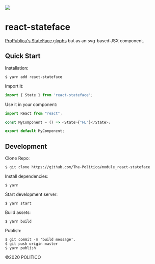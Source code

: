 ![](https://www.politico.com/interactives/cdn/images/badge.svg)

# react-stateface

[ProPublica's StateFace glyphs](https://github.com/propublica/stateface) but as an svg-based JSX component.

## Quick Start

Installation:

```
$ yarn add react-stateface
```

Import it:

```javascript
import { State } from 'react-stateface';
```

Use it in your component:

```javascript
import React from "react";

const MyComponent = () => <State>{"FL"}</State>;

export default MyComponent;
```

## Development

Clone Repo:

```
$ git clone https://github.com/The-Politico/module_react-stateface
```

Install dependencies:

```
$ yarn
```

Start development server:

```
$ yarn start
```

Build assets:

```
$ yarn build
```

Publish:

```
$ git commit -m 'build message'.
$ git push origin master
$ yarn publish
```


©2020 POLITICO
